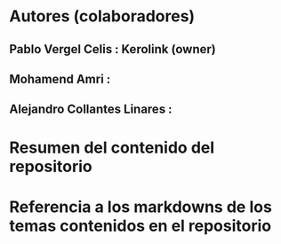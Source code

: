 # Autores (colaboradores)
## Pablo Vergel Celis : Kerolink (owner)
## Mohamend Amri : 
## Alejandro Collantes Linares : 

# Resumen del contenido del repositorio

# Referencia a los markdowns de los temas contenidos en el repositorio

